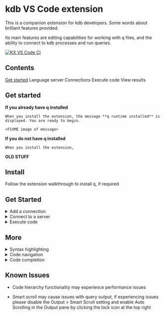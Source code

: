 # kdb VS Code extension

This is a companion extension for kdb developers. Some words about brilliant features provided.




Its main features are editing capabilities for working with q files, and the ability to connect to kdb processes and run queries.

[![KX VS Code CI](https://github.com/KxSystems/kx-vscode/actions/workflows/ci.yml/badge.svg)](https://github.com/KxSystems/kx-vscode/actions/workflows/ci.yml)

## Contents

[Get started](#get-started)
Language server
Connections
Execute code
View results

## Get started

**If you already have q installed**

    When you install the extension, the message **q runtime installed** is displayed. You are ready to begin.

    <FIXME image of message>

**If you do not have q installed**

    When you install the extension, 













**OLD STUFF**

## Install

Follow the extension walkthrough to install q, if required

## Get Started

<details>
  <summary>Add a connection</summary>
  Add a new server connection by opening the extension side panel and choosing 'Add new connection' from the context menu

![Extension panel](https://code.kx.com/img/walkthrough/add-new-connection.png "Add a connection")

  </details>

<details>
  <summary>Connect to a server</summary>

Connect to an existing server by right-clicking and choosing 'Connect kdb server'

![Extension panel](https://code.kx.com/img/walkthrough/connect.png "Connect kdb server")

</details>

<details>
  <summary>Execute code</summary>

q files can be executed by right-clicking the editor and choosing 'Execute Entire File', results will be shown in the Output pane

![Extension panel](https://code.kx.com/img/walkthrough/output.png "q Console Output")

</details>

## More

<details>
  <summary>Syntax highlighting</summary>

![Syntax highlighting](https://code.kx.com/img/walkthrough/highlighting.png "Syntax highlighting")

</details>

<details>
  <summary>Code navigation</summary>

![Code navigation](https://code.kx.com/img/walkthrough/navigation.png "Code navigation")

</details>

<details>
  <summary>Code completion</summary>

![Code completion](https://code.kx.com/img/walkthrough/autocomplete.png "Code completion")

</details>

## Known Issues

- Code hierarchy functionality may experience performance issues

- Smart scroll may cause issues with query output, if experiencing issues please disable the Output > Smart Scroll setting and enable Auto Scrolling in the Output pane by clicking the lock icon at the top right

